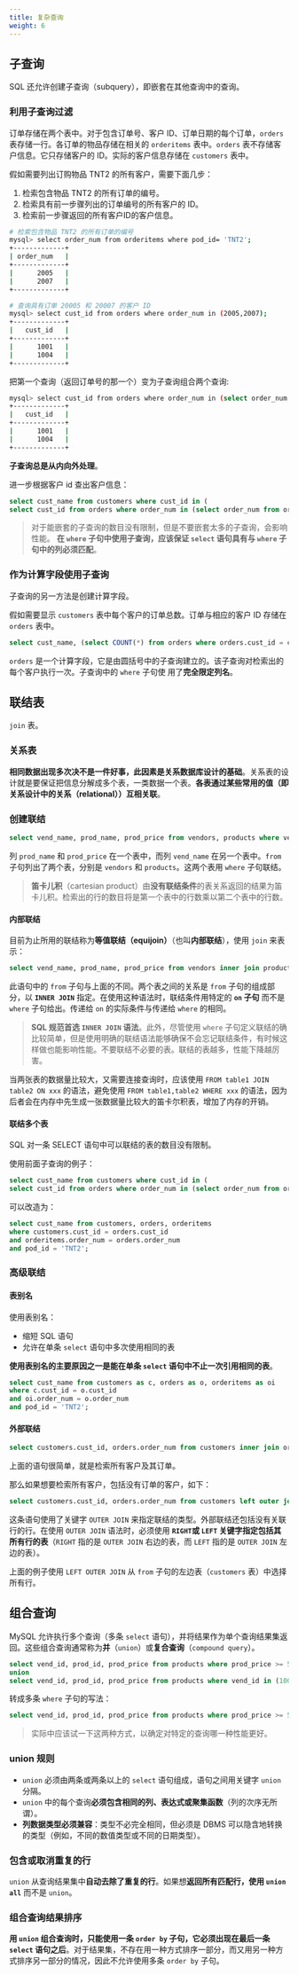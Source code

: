 ```yaml
---
title: 复杂查询
weight: 6
---
```


## 子查询

SQL 还允许创建子查询（subquery），即嵌套在其他查询中的查询。

### 利用子查询过滤

订单存储在两个表中。对于包含订单号、客户 ID、订单日期的每个订单，`orders` 表存储一行。各订单的物品存储在相关的 `orderitems` 表中。`orders` 表不存储客户信息。它只存储客户的 ID。实际的客户信息存储在 `customers` 表中。

假如需要列出订购物品 TNT2 的所有客户，需要下面几步：

1. 检索包含物品 TNT2 的所有订单的编号。
2. 检索具有前一步骤列出的订单编号的所有客户的 ID。
3. 检索前一步骤返回的所有客户ID的客户信息。

```sh
# 检索包含物品 TNT2 的所有订单的编号
mysql> select order_num from orderitems where pod_id= 'TNT2';
+-------------+
| order_num   |
+-------------+
|      2005   |
|      2007   |
+-------------+

# 查询具有订单 20005 和 20007 的客户 ID
mysql> select cust_id from orders where order_num in (2005,2007);
+-------------+
|   cust_id   |
+-------------+
|      1001   |
|      1004   |
+-------------+
```

把第一个查询（返回订单号的那一个）变为子查询组合两个查询:

```sh
mysql> select cust_id from orders where order_num in (select order_num from orderitems where pod_id= 'TNT2');
+-------------+
|   cust_id   |
+-------------+
|      1001   |
|      1004   |
+-------------+
```

**子查询总是从内向外处理**。

进一步根据客户 id 查出客户信息：

```sql
select cust_name from customers where cust_id in (
select cust_id from orders where order_num in (select order_num from orderitems where pod_id= 'TNT2'));
```

> 对于能嵌套的子查询的数目没有限制，但是不要嵌套太多的子查询，会影响性能。
> **在 `where` 子句中使用子查询，应该保证 `select` 语句具有与 `where` 子句中的列必须匹配**。

### 作为计算字段使用子查询

子查询的另一方法是创建计算字段。

假如需要显示 `customers` 表中每个客户的订单总数。订单与相应的客户 ID 存储在 `orders` 表中。

```sql
select cust_name, (select COUNT(*) from orders where orders.cust_id = customers.cust_id) as orders from customers order by cust_name;
```

`orders` 是一个计算字段，它是由圆括号中的子查询建立的。该子查询对检索出的每个客户执行一次。子查询中的 `where` 子句使
用了**完全限定列名**。

## 联结表

`join` 表。

### 关系表

**相同数据出现多次决不是一件好事，此因素是关系数据库设计的基础**。关系表的设计就是要保证把信息分解成多个表，一类数据一个表。**各表通过某些常用的值（即关系设计中的关系（relational））互相关联**。

### 创建联结

```sql
select vend_name, prod_name, prod_price from vendors, products where vendors.vend_id = products.vend_id order by vend_name, prod_name;
```

列 `prod_name` 和 `prod_price` 在一个表中，而列 `vend_name` 在另一个表中。`from` 子句列出了两个表，分别是 `vendors` 和 `products`。这两个表用 `where` 子句联结。

> **笛卡儿积**（cartesian product）由**没有联结条件**的表关系返回的结果为笛卡儿积。检索出的行的数目将是第一个表中的行数乘以第二个表中的行数。

#### 内部联结

目前为止所用的联结称为**等值联结（equijoin）**（也叫**内部联结**），使用 `join` 来表示：

```sql
select vend_name, prod_name, prod_price from vendors inner join products on vendors.vend_id = products.vend_id;
```

此语句中的 `from` 子句与上面的不同。两个表之间的关系是 `from` 子句的组成部分，以 **`INNER JOIN`** 指定。在使用这种语法时，联结条件用特定的 **`on` 子句** 而不是 `where` 子句给出。传递给 `on` 的实际条件与传递给 `where` 的相同。

> **SQL 规范首选 `INNER JOIN` 语法**。此外，尽管使用 `where` 子句定义联结的确比较简单，但是使用明确的联结语法能够确保不会忘记联结条件，有时候这样做也能影响性能。不要联结不必要的表。联结的表越多，性能下降越厉害。

当两张表的数据量比较大，又需要连接查询时，应该使用 `FROM table1 JOIN table2 ON xxx` 的语法，避免使用 `FROM table1,table2 WHERE xxx` 的语法，因为后者会在内存中先生成一张数据量比较大的笛卡尔积表，增加了内存的开销。

#### 联结多个表

SQL 对一条 SELECT 语句中可以联结的表的数目没有限制。

使用前面子查询的例子：

```sql
select cust_name from customers where cust_id in (
select cust_id from orders where order_num in (select order_num from orderitems where pod_id = 'TNT2'));
```

可以改造为：

```sql
select cust_name from customers, orders, orderitems
where customers.cust_id = orders.cust_id
and orderitems.order_num = orders.order_num
and pod_id = 'TNT2';
```

### 高级联结

#### 表别名

使用表别名：

- 缩短 SQL 语句
- 允许在单条 `select` 语句中多次使用相同的表

**使用表别名的主要原因之一是能在单条 `select` 语句中不止一次引用相同的表**。

```sql
select cust_name from customers as c, orders as o, orderitems as oi
where c.cust_id = o.cust_id
and oi.order_num = o.order_num
and pod_id = 'TNT2';
```

#### 外部联结

```sql
select customers.cust_id, orders.order_num from customers inner join orders on customers.cust_id = orders.cust_id;
```

上面的语句很简单，就是检索所有客户及其订单。

那么如果想要检索所有客户，包括没有订单的客户，如下：

```sql
select customers.cust_id, orders.order_num from customers left outer join orders on customers.cust_id = orders.cust_id;
```

这条语句使用了关键字 `OUTER JOIN` 来指定联结的类型。外部联结还包括没有关联行的行。在使用 `OUTER JOIN` 语法时，必须使用 **`RIGHT`或 `LEFT` 关键字指定包括其所有行的表**（`RIGHT` 指的是 `OUTER JOIN` 右边的表，而 `LEFT` 指的是 `OUTER JOIN` 左边的表）。

上面的例子使用 `LEFT OUTER JOIN` 从 `from` 子句的左边表（`customers` 表）中选择所有行。

## 组合查询

MySQL 允许执行多个查询（多条 `select` 语句），并将结果作为单个查询结果集返回。这些组合查询通常称为**并**（`union`）或**复合查询**（`compound query`）。

```sql
select vend_id, prod_id, prod_price from products where prod_price >= 5
union
select vend_id, prod_id, prod_price from products where vend_id in (1001,1002);
```

转成多条 `where` 子句的写法：

```sql
select vend_id, prod_id, prod_price from products where prod_price >= 5 or vend_id in (1001,1002);
```

> 实际中应该试一下这两种方式，以确定对特定的查询哪一种性能更好。

### union 规则

- `union` 必须由两条或两条以上的 `select` 语句组成，语句之间用关键字 `union` 分隔。
- `union` 中的每个查询**必须包含相同的列、表达式或聚集函数**（列的次序无所谓）。
- **列数据类型必须兼容**：类型不必完全相同，但必须是 DBMS 可以隐含地转换的类型（例如，不同的数值类型或不同的日期类型）。

### 包含或取消重复的行

`union` 从查询结果集中**自动去除了重复的行**。如果想**返回所有匹配行，使用 `union all`** 而不是 `union`。

### 组合查询结果排序

**用 `union` 组合查询时，只能使用一条 `order by` 子句，它必须出现在最后一条 `select` 语句之后**。对于结果集，不存在用一种方式排序一部分，而又用另一种方式排序另一部分的情况，因此不允许使用多条 `order by` 子句。
